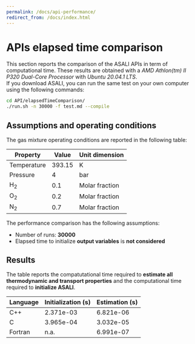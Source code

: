 ```yaml
---
permalink: /docs/api-performance/
redirect_from: /docs/index.html
---
```


# **APIs elapsed time comparison**  
This section reports the comparison of the ASALI APIs in term of computational time. These results are obtained with a *AMD Athlon(tm) II P320 Dual-Core Processor* with *Ubuntu 20.04.1 LTS*.  
If you download ASALI, you can run the same test on your own computer using the following commands:  
```bash  
cd API/elapsedTimeComparison/  
./run.sh -n 30000 -f test.md --compile  
```  

## Assumptions and operating conditions  
The gas mixture operating conditions are reported in the following table:  

|Property|Value|Unit dimension|  
|--------|-----|--------------|  
|Temperature|393.15|K|  
|Pressure|4|bar|  
|H<sub>2</sub>|0.1|Molar fraction|  
|O<sub>2</sub>|0.2|Molar fraction|  
|N<sub>2</sub>|0.7|Molar fraction|  
 
The performance comparison has the following assumptions:  
* Number of runs: **30000**  
* Elapsed time to initialize **output variables** is **not considered**  

## Results  
The table reports the compatutational time required to **estimate all thermodynamic and transport properties** and the computational time required to **initialize ASALI**.  

|Language|Initialization (s)|Estimation (s)|  
|--------|----------------|-------------------|  
|C++|2.371e-03|6.821e-06| 
|C|3.965e-04|3.032e-05| 
|Fortran|n.a.|6.991e-07| 
